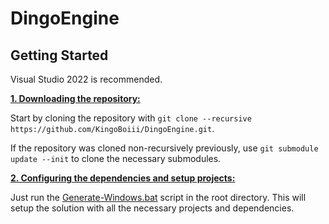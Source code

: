 # DingoEngine

## Getting Started
Visual Studio 2022 is recommended.

<ins>**1. Downloading the repository:**</ins>

Start by cloning the repository with `git clone --recursive https://github.com/KingoBoiii/DingoEngine.git`.

If the repository was cloned non-recursively previously, use `git submodule update --init` to clone the necessary submodules.

<ins>**2. Configuring the dependencies and setup projects:**</ins>

Just run the [Generate-Windows.bat](https://github.com/KingoBoiii/DingoEngine/blob/master/Generate-Windows.bat) script in the root directory. This will setup the solution with all the necessary projects and dependencies.
